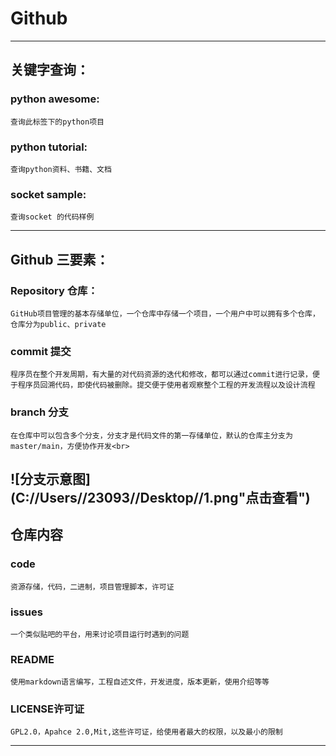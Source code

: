 # Github
---
## 关键字查询：
### python awesome:
    查询此标签下的python项目
### python tutorial: 
    查询python资料、书籍、文档
### socket sample:
    查询socket 的代码样例
---
## Github 三要素：
### Repository 仓库：
    GitHub项目管理的基本存储单位，一个仓库中存储一个项目，一个用户中可以拥有多个仓库，仓库分为public、private
### commit 提交
    程序员在整个开发周期，有大量的对代码资源的迭代和修改，都可以通过commit进行记录，便于程序员回溯代码，即使代码被删除。提交便于使用者观察整个工程的开发流程以及设计流程
### branch 分支
    在仓库中可以包含多个分支，分支才是代码文件的第一存储单位，默认的仓库主分支为master/main，方便协作开发<br>
![分支示意图] (C://Users//23093//Desktop//1.png"点击查看")
---
## 仓库内容
### code
    资源存储，代码，二进制，项目管理脚本，许可证
### issues
    一个类似贴吧的平台，用来讨论项目运行时遇到的问题
### README
    使用markdown语言编写，工程自述文件，开发进度，版本更新，使用介绍等等
### LICENSE许可证
    GPL2.0，Apahce 2.0,Mit,这些许可证，给使用者最大的权限，以及最小的限制
---
